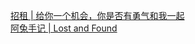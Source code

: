   
[招租 | 给你一个机会，你是否有勇气和我一起](http://www.dianyue.me/archives/839/zew8buary5cbk5hl/)  
[阿兔手记 | Lost and Found](http://www.dianyue.me/archives/006/g5e7u096tlvj8xmc/)
